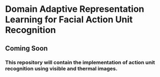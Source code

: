 # Domain Adaptive Representation Learning for Facial Action Unit Recognition

## Coming Soon

### This repository will contain the implementation of action unit recognition using visible and thermal images.
